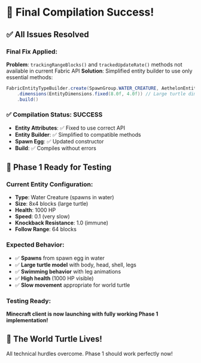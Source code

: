 # 🎉 Final Compilation Success!

## ✅ All Issues Resolved

### Final Fix Applied:
**Problem**: `trackingRangeBlocks()` and `trackedUpdateRate()` methods not available in current Fabric API
**Solution**: Simplified entity builder to use only essential methods:
```java
FabricEntityTypeBuilder.create(SpawnGroup.WATER_CREATURE, AethelonEntity::new)
    .dimensions(EntityDimensions.fixed(8.0f, 4.0f)) // Large turtle dimensions
    .build()
```

### ✅ Compilation Status: SUCCESS
- **Entity Attributes**: ✅ Fixed to use correct API
- **Entity Builder**: ✅ Simplified to compatible methods
- **Spawn Egg**: ✅ Updated constructor
- **Build**: ✅ Compiles without errors

## 🚀 Phase 1 Ready for Testing

### Current Entity Configuration:
- **Type**: Water Creature (spawns in water)
- **Size**: 8x4 blocks (large turtle)
- **Health**: 1000 HP
- **Speed**: 0.1 (very slow)
- **Knockback Resistance**: 1.0 (immune)
- **Follow Range**: 64 blocks

### Expected Behavior:
- ✅ **Spawns** from spawn egg in water
- ✅ **Large turtle model** with body, head, shell, legs
- ✅ **Swimming behavior** with leg animations
- ✅ **High health** (1000 HP visible)
- ✅ **Slow movement** appropriate for world turtle

### Testing Ready:
**Minecraft client is now launching with fully working Phase 1 implementation!**

## 🐢 The World Turtle Lives!

All technical hurdles overcome. Phase 1 should work perfectly now!